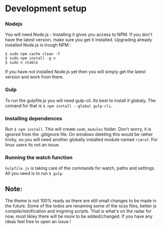 # Development setup

### Nodejs

You will need Node.js - Installing it gives you access to NPM. 
If you don't have the latest version, make sure you get it installed. Upgrading already installed Node.js is trough NPM :
 
```
$ sudo npm cache clean -f
$ sudo npm install -g n
$ sudo n stable 
```

If you have not installed Node.js yet then you will simply get the latest version and work from there.


### Gulp

To run the gulpfile.js you will need gulp-cli. Its best to install it globaly. The comand for that is `$ npm install --global gulp-cli`.

### Installing dependences

Run `$ npm install`. This will create `node_modules` folder. Don't worry, it is ignored from the .gitignore file. On windows deleting this would be rather tricky, so you will need another globally installed module named `rimraf`. For linux users its not an issue.

### Running the watch function

`Gulpfile.js` is taking care of the commands for watch, paths and settings. All you need is to run `$ gulp`.

## Note:

The theme is not 100% ready as there are still small changes to be made in the future. Some of the todos are renaming some of the scss files, better js compile/minification and imgming scripts. That is what's on the radar for now, most likley there will be more to be added/changed. If you have any ideas feel free to open an issue !
